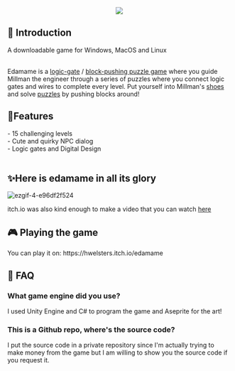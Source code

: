 <p align="center">
  <img src="https://user-images.githubusercontent.com/84760072/187539218-643eefdb-2d03-4d19-a549-6b4a005c5f82.png"/>
</p>

<h2>🤘 Introduction</h2>
  <p>A downloadable game for Windows, MacOS and Linux </p> 
  <br/>
Edamame is a <a href="https://en.wikipedia.org/wiki/Logic_gate">logic-gate</a> / <a href="https://en.wikipedia.org/wiki/Sokoban">block-pushing puzzle game</a> where you guide Millman the engineer through a series of puzzles where you connect logic gates and wires to complete every level. Put yourself into Millman's <a href="https://en.wikipedia.org/wiki/Shoe">shoes</a> and solve <a href="https://en.wikipedia.org/wiki/Puzzle">puzzles</a> by pushing blocks around!
  
<h2>🍟Features</h2>
- 15 challenging levels  <br/>
- Cute and quirky NPC dialog  <br/>
- Logic gates and Digital Design  <br/>
<br/>

<h2>✨Here is edamame in all its glory</h2>

![ezgif-4-e96df2f524](https://user-images.githubusercontent.com/84760072/188329022-a052b12f-90c7-476f-bc35-29fd87854c0b.gif)
  
itch.io was also kind enough to make a video that you can watch [here](https://www.youtube.com/watch?v=6dCfxoYuqq8)

<h2>🎮 Playing the game</h2>
You can play it on: https://hwelsters.itch.io/edamame

<h2>🤔 FAQ</h2>
<h3>What game engine did you use?</h3>
I used Unity Engine and C# to program the game and Aseprite for the art!
<h3>This is a Github repo, where's the source code?</h3>
I put the source code in a private repository since I'm actually trying to make money from the game but I am willing to show you the source code if you request it.


